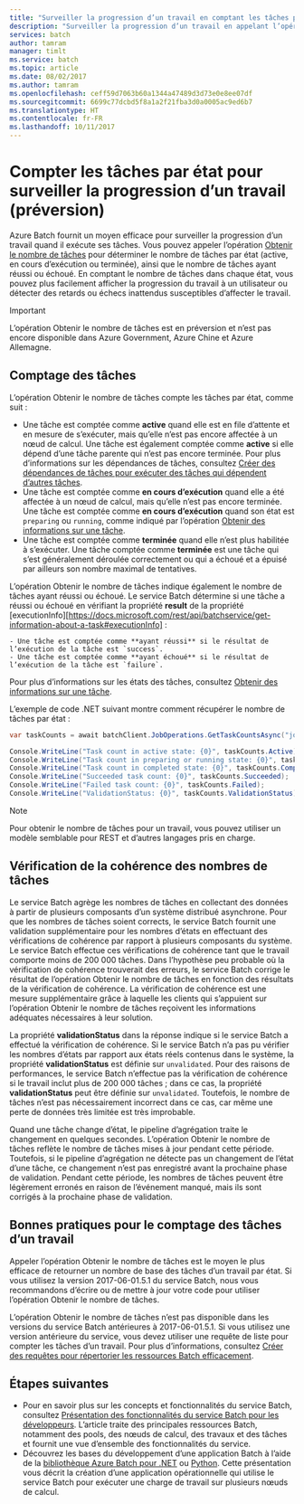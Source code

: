 ```yaml
---
title: "Surveiller la progression d’un travail en comptant les tâches par état - Azure Batch | Microsoft Docs"
description: "Surveiller la progression d’un travail en appelant l’opération Obtenir le nombre de tâches pour compter les tâches d’un travail. Vous pouvez obtenir un nombre de tâches actives, en cours d’exécution et terminées et selon que les tâches ont réussi ou échoué."
services: batch
author: tamram
manager: timlt
ms.service: batch
ms.topic: article
ms.date: 08/02/2017
ms.author: tamram
ms.openlocfilehash: ceff59d7063b60a1344a47489d3d73e0e8ee07df
ms.sourcegitcommit: 6699c77dcbd5f8a1a2f21fba3d0a0005ac9ed6b7
ms.translationtype: HT
ms.contentlocale: fr-FR
ms.lasthandoff: 10/11/2017
---
```

# <a name="count-tasks-by-state-to-monitor-a-jobs-progress-preview"></a>Compter les tâches par état pour surveiller la progression d’un travail (préversion)

Azure Batch fournit un moyen efficace pour surveiller la progression d’un travail quand il exécute ses tâches. Vous pouvez appeler l’opération [Obtenir le nombre de tâches][rest_get_task_counts] pour déterminer le nombre de tâches par état (active, en cours d’exécution ou terminée), ainsi que le nombre de tâches ayant réussi ou échoué. En comptant le nombre de tâches dans chaque état, vous pouvez plus facilement afficher la progression du travail à un utilisateur ou détecter des retards ou échecs inattendus susceptibles d’affecter le travail.

> [!IMPORTANT]
> L’opération Obtenir le nombre de tâches est en préversion et n’est pas encore disponible dans Azure Government, Azure Chine et Azure Allemagne. 
>
>

## <a name="how-tasks-are-counted"></a>Comptage des tâches

L’opération Obtenir le nombre de tâches compte les tâches par état, comme suit :

- Une tâche est comptée comme **active** quand elle est en file d’attente et en mesure de s’exécuter, mais qu’elle n’est pas encore affectée à un nœud de calcul. Une tâche est également comptée comme **active** si elle dépend d’une tâche parente qui n’est pas encore terminée. Pour plus d’informations sur les dépendances de tâches, consultez [Créer des dépendances de tâches pour exécuter des tâches qui dépendent d’autres tâches](batch-task-dependencies.md). 
- Une tâche est comptée comme **en cours d’exécution** quand elle a été affectée à un nœud de calcul, mais qu’elle n’est pas encore terminée. Une tâche est comptée comme **en cours d’exécution** quand son état est `preparing` ou `running`, comme indiqué par l’opération [Obtenir des informations sur une tâche][rest_get_task].
- Une tâche est comptée comme **terminée** quand elle n’est plus habilitée à s’exécuter. Une tâche comptée comme **terminée** est une tâche qui s’est généralement déroulée correctement ou qui a échoué et a épuisé par ailleurs son nombre maximal de tentatives. 

L’opération Obtenir le nombre de tâches indique également le nombre de tâches ayant réussi ou échoué. Le service Batch détermine si une tâche a réussi ou échoué en vérifiant la propriété **result** de la propriété [executionInfo][https://docs.microsoft.com/rest/api/batchservice/get-information-about-a-task#executionInfo] :

    - Une tâche est comptée comme **ayant réussi** si le résultat de l’exécution de la tâche est `success`.
    - Une tâche est comptée comme **ayant échoué** si le résultat de l’exécution de la tâche est `failure`.

Pour plus d’informations sur les états des tâches, consultez [Obtenir des informations sur une tâche][rest_get_task].

L’exemple de code .NET suivant montre comment récupérer le nombre de tâches par état : 

```csharp
var taskCounts = await batchClient.JobOperations.GetTaskCountsAsync("job-1");

Console.WriteLine("Task count in active state: {0}", taskCounts.Active);
Console.WriteLine("Task count in preparing or running state: {0}", taskCounts.Running);
Console.WriteLine("Task count in completed state: {0}", taskCounts.Completed);
Console.WriteLine("Succeeded task count: {0}", taskCounts.Succeeded);
Console.WriteLine("Failed task count: {0}", taskCounts.Failed);
Console.WriteLine("ValidationStatus: {0}", taskCounts.ValidationStatus);
```

> [!NOTE]
> Pour obtenir le nombre de tâches pour un travail, vous pouvez utiliser un modèle semblable pour REST et d’autres langages pris en charge. 
> 
> 

## <a name="consistency-checking-for-task-counts"></a>Vérification de la cohérence des nombres de tâches

Le service Batch agrège les nombres de tâches en collectant des données à partir de plusieurs composants d’un système distribué asynchrone. Pour que les nombres de tâches soient corrects, le service Batch fournit une validation supplémentaire pour les nombres d’états en effectuant des vérifications de cohérence par rapport à plusieurs composants du système. Le service Batch effectue ces vérifications de cohérence tant que le travail comporte moins de 200 000 tâches. Dans l’hypothèse peu probable où la vérification de cohérence trouverait des erreurs, le service Batch corrige le résultat de l’opération Obtenir le nombre de tâches en fonction des résultats de la vérification de cohérence. La vérification de cohérence est une mesure supplémentaire grâce à laquelle les clients qui s’appuient sur l’opération Obtenir le nombre de tâches reçoivent les informations adéquates nécessaires à leur solution.

La propriété **validationStatus** dans la réponse indique si le service Batch a effectué la vérification de cohérence. Si le service Batch n’a pas pu vérifier les nombres d’états par rapport aux états réels contenus dans le système, la propriété **validationStatus** est définie sur `unvalidated`. Pour des raisons de performances, le service Batch n’effectue pas la vérification de cohérence si le travail inclut plus de 200 000 tâches ; dans ce cas, la propriété **validationStatus** peut être définie sur `unvalidated`. Toutefois, le nombre de tâches n’est pas nécessairement incorrect dans ce cas, car même une perte de données très limitée est très improbable. 

Quand une tâche change d’état, le pipeline d’agrégation traite le changement en quelques secondes. L’opération Obtenir le nombre de tâches reflète le nombre de tâches mises à jour pendant cette période. Toutefois, si le pipeline d’agrégation ne détecte pas un changement de l’état d’une tâche, ce changement n’est pas enregistré avant la prochaine phase de validation. Pendant cette période, les nombres de tâches peuvent être légèrement erronés en raison de l’événement manqué, mais ils sont corrigés à la prochaine phase de validation.

## <a name="best-practices-for-counting-a-jobs-tasks"></a>Bonnes pratiques pour le comptage des tâches d’un travail

Appeler l’opération Obtenir le nombre de tâches est le moyen le plus efficace de retourner un nombre de base des tâches d’un travail par état. Si vous utilisez la version 2017-06-01.5.1 du service Batch, nous vous recommandons d’écrire ou de mettre à jour votre code pour utiliser l’opération Obtenir le nombre de tâches.

L’opération Obtenir le nombre de tâches n’est pas disponible dans les versions du service Batch antérieures à 2017-06-01.5.1. Si vous utilisez une version antérieure du service, vous devez utiliser une requête de liste pour compter les tâches d’un travail. Pour plus d’informations, consultez [Créer des requêtes pour répertorier les ressources Batch efficacement](batch-efficient-list-queries.md).

## <a name="next-steps"></a>Étapes suivantes

* Pour en savoir plus sur les concepts et fonctionnalités du service Batch, consultez [Présentation des fonctionnalités du service Batch pour les développeurs](batch-api-basics.md). L’article traite des principales ressources Batch, notamment des pools, des nœuds de calcul, des travaux et des tâches et fournit une vue d’ensemble des fonctionnalités du service.
* Découvrez les bases du développement d’une application Batch à l’aide de la [bibliothèque Azure Batch pour .NET](batch-dotnet-get-started.md) ou [Python](batch-python-tutorial.md). Cette présentation vous décrit la création d’une application opérationnelle qui utilise le service Batch pour exécuter une charge de travail sur plusieurs nœuds de calcul.


[rest_get_task_counts]: https://docs.microsoft.com/rest/api/batchservice/get-the-task-counts-for-a-job
[rest_get_task]: https://docs.microsoft.com/rest/api/batchservice/get-information-about-a-task
[rest_list_tasks]: https://docs.microsoft.com/rest/api/batchservice/list-the-tasks-associated-with-a-job
